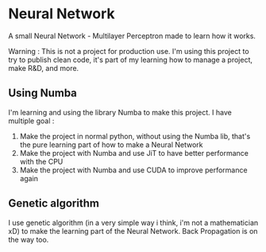 # Neural Network

A small Neural Network - Multilayer Perceptron made to learn how it works.

Warning : This is not a project for production use.
I'm using this project to try to publish clean code, it's part of my learning how to manage a project, make R&D, and more.

## Using Numba
I'm learning and using the library Numba to make this project. I have multiple goal :

1. Make the project in normal python, without using the Numba lib, that's the pure learning part of how to make a Neural Network
2. Make the project with Numba and use JiT to have better performance with the CPU
3. Make the project with Numba and use CUDA to improve performance again

## Genetic algorithm
I use genetic algorithm (in a very simple way i think, i'm not a mathematician xD) to make the learning part of the Neural Network.
Back Propagation is on the way too.

